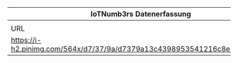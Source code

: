|IoTNumb3rs Datenerfassung|||||||||||
| ---- | ---- | ---- | ---- | ---- | ---- | ---- | ---- | ---- | ---- | ---- |
||||||||||||
|URL|home_url|filename|device_class|device_count|market_class|market_volume|prognosis_year|publication_year|authorship_class|Dropbox folder|
|https://i-h2.pinimg.com/564x/d7/37/9a/d7379a13c4398953541216c8ebcbcbf3.jpg|https://www.kontron.com/iot-old|file12_d7379a13c4398953541216c8ebcbcbf3.jpg||||||||Pattoho/20181125-2100|
